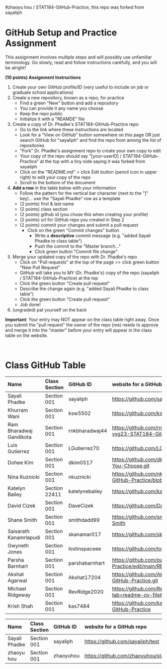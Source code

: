 #zhaoyu hou / STAT184-GitHub-Practice,  this repo was forked from sayaliph
# GitHub Setup and Practice Assignment
This assignment involves multiple steps and will possibly use unfamiliar terminology. Go slowly, read and follow instructions carefully, and you will be alright!


**(10 points) Assignment Instructions**

1. Create your own GitHub profile/ID (very useful to include on job or graduate school applications)  
2. Create a new repository, known as a repo, for practice
   - Find a green "New" button and add a repository
   - You can provide it any name you choose
   - Keep the repo public
   - Initialize it with a "REAMDE" file
3. Create a copy of Dr. Phadke's STAT184-GitHub-Practice repo
   - Go to the link where these instructions are located
   - Look for a "View on GitHub" button somewhere on this page OR just search GitHub for "sayaliph" and find the repo from among the list of repositories
   - "Fork" Dr. Phadke's assignment repo to create your own copy to edit
   - Your copy of the repo should say "[your-userID] / STAT184-GitHub-Practice" at the top with a tiny note saying it was forked from sayaliph
   - Click on the "README.md" > click Edit button (pencil icon in upper right) to edit your copy of the repo
   - Scroll to the bottom of the document
4. **Add a row** in the table below with your information 
    - Follow the pattern for the vertical bar character (next to the "]" key)... use the "Sayali Phadke" row as a template
    - (2 points) first & last name  
    - (2 points) class section
    - (2 points) github id (you chose this when creating your profile)
    - (2 points) url for GitHub repo you created in Step 2
    - (2 points) commit your changes and submit a pull request
        - Click on the green "Commit changes" button
            - Write a **descriptive** commit message (e.g. "added Sayali Phadke to class table")
            - Push the commit to the "Master branch..."
            - Click green button "Commit file change"
5. Merge your updated copy of the repo with Dr. Phadke's repo
    - Click on "Pull requests" at the top of the page >> click green button "New Pull Request"
    - GitHub will take you to MY (Dr. Phadke's) copy of the repo (sayaliph / STAT184-GitHub-Practice) at the top
    - Click the green button "Create pull request"
    - Describe the change again (e.g. "added Sayali Phadke to class table")
    - Click the green button "Create pull request"
    - Job done!
6. (ungraded) pat yourself on the back
 
**Important**: Your entry may NOT appear on the class table right away. Once you submit the "pull request" the owner of the repo (me) needs to approve and merge it into the "master" before your entry will appear in the class table on the website. 

<br>


# Class GitHub Table 

| Name              | Class Section     | GitHub ID            | website for a GitHub repo            |  
|:------------------|:------------------|:---------------------|:-------------------------------------|  
| Sayali Phadke     | Section 001       | sayaliph             | https://github.com/sayaliph/test     |
| Khurram Wani      | Section 001       | ksw5502              | https://github.com/ksw5502/stat184_1 |
| Ram Bharadwaj Gandikota   | Section 001       | rnkbharadwaj44           | https://github.com/rnkbharadwaj44/-vxg23-STAT184-GitHub-Practice    |
| Luis Gutierrez | Section 001          | LGutierrez70         |https://github.com/LGutierrez70/STAT184 |
| Dohee Kim       | Section 001       | dkim0517            | https://github.com/dkim0517/Any-Name-You-Choose.git |
| Nina Kuznicki     | Section 001       | nkuznicki            | https://github.com/nkuznicki/STAT184-GitHub-Practice/blob/master/README.md|
| Katelyn Bailey  | Section 22411  | katelynebailey  | https://github.com/katelynebailey/STAT184  |  
| David Cizek     | Section 001       | DaveCizek           | https://github.com/DaveCizek/first-repo |
| Shane Smith       | Section 001       | smithdadd99          | https://github.com/smithdad99/STAT184-Smith|
| Saisarath Kanamrlapudi|Section 001|skanamar017|https://github.com/skanamar017/repo|
| Gwyneth Jones   | Section 001       | lostinspaceee       | https://github.com/lostinspaceee/Test_1 |
| Parsha Barnhart | Section 001       | parshabarnhart      |https://github.com/parshabarnhart/GitHub-Practice/edit/main/README.md |
| Akshat Agarwal  | Section 001       | Akshat17204         |https://github.com/Akshat17204/STAT184-GitHub-Practice.git
| Michael Ridgeway| Section 001       | RevRidge2020        |https://github.com/RevRidge2020/Practice?tab=readme-ov-file#practice|
| Krish Shah      | Section 001       | kas7484             |https://github.com/kas7484/STAT184-GitHub-Practice |    

| Name              | Class Section     | GitHub ID            | website for a GitHub repo         |  
|:------------------|:------------------|:---------------------|:----------------------------------|  
| Sayali Phadke   | Section 001       | sayaliph            | https://github.com/sayaliph/test    |
| zhaoyu hou   | Section 001       | zhaoyuhou            | https://github.com/zhaoyuhou/stat184hw1.git    |


<br>
